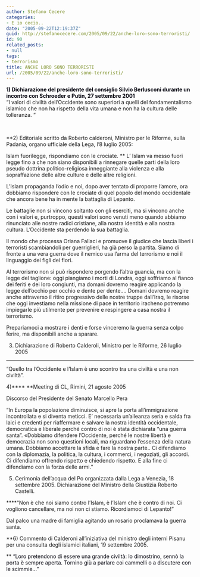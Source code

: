 ```yaml
---
author: Stefano Cecere
categories:
- E io cecio..
date: "2005-09-22T12:19:37Z"
guid: http://stefanocecere.com/2005/09/22/anche-loro-sono-terroristi/
id: 90
related_posts:
- null
tags:
- terrorismo
title: ANCHE LORO SONO TERRORISTI
url: /2005/09/22/anche-loro-sono-terroristi/
---
```


<span style="color: #00000B"><strong>1) Dichiarazione del presidente del consiglio Silvio Berlusconi durante un incontro con Schroeder e Putin, 27 settembre 2001<br /> </strong></span>&#x201c;I valori di civilt&#xe0; dell&#x2019;Occidente sono superiori a quelli del fondamentalismo islamico che non ha rispetto della vita umana e non ha la cultura delle tolleranza. &#x201c;
  
&#xa0;
  
**2) Editoriale scritto da Roberto calderoni, Ministro per le Riforme, sulla Padania, organo ufficiale della Lega, l&#x2019;8 luglio 2005:
  
Islam fuorilegge, rispondiamo con le crociate.&#x2028;**&#x2028;L&#x2019; Islam va messo fuori legge fino a che non siano disponibili a rinnegare quelle parti della loro pseudo dottrina politico-religiosa inneggiante alla violenza e alla sopraffazione delle altre culture e delle altre religioni.
  
L&#x2019;Islam propaganda l&#8217;odio e noi, dopo aver tentato di proporre l&#8217;amore, ora dobbiamo rispondere con le crociate di quel popolo del mondo occidentale che ancora bene ha in mente la battaglia di Lepanto.
  
Le battaglie non si vincono soltanto con gli eserciti, ma si vincono anche con i valori e, purtroppo, questi valori sono venuti meno quando abbiamo rinunciato alle nostre radici cristiane, alla nostra identit&#xe0; e alla nostra cultura. L&#8217;Occidente sta perdendo la sua battaglia.
  
Il mondo che processa Oriana Fallaci e promuove il giudice che lascia liberi i terroristi scambiandoli per guerriglieri, ha gi&#xe0; perso la partita. Siamo di fronte a una vera guerra dove il nemico usa l&#8217;arma del terrorismo e noi il linguaggio dei figli dei fiori.
  
Al terrorismo non si pu&#xf2; rispondere porgendo l&#8217;altra guancia, ma con la legge del taglione: oggi piangiamo i morti di Londra, oggi soffriamo al fianco dei feriti e dei loro congiunti, ma domani dovremo reagire applicando la legge dell&#8217;occhio per occhio e dente per dente.&#x2026; Domani dovremo reagire anche attraverso il ritiro progressivo delle nostre truppe dall&#8217;Iraq, le risorse che oggi investiamo nella missione di pace in territorio iracheno potremmo impiegarle pi&#xf9; utilmente per prevenire e respingere a casa nostra il terrorismo.
  
Prepariamoci a mostrare i denti e forse vinceremo la guerra senza colpo ferire, ma disponibili anche a sparare.

3) Dichiarazione di Roberto Calderoli, Ministro per le Riforme, 26 luglio 2005
  
****
  
&#8220;Quello tra l&#8217;Occidente e l&#x2019;Islam &#xe8; uno scontro tra una civilt&#xe0; e una non civilt&#xe0;&#8221;.

4)**** **Meeting di CL, Rimini, 21 agosto 2005
  
Discorso del Presidente del Senato Marcello Pera</p> 

</strong>&#x201c;In Europa la popolazione diminuisce, si apre la porta all&#8217;immigrazione incontrollata e si diventa meticci. E&#x2019; necessaria un&#x2019;alleanza seria e salda fra laici e credenti per riaffermare e salvare la nostra identit&#xe0; occidentale, democratica e liberale perch&#xe9; contro di noi &#xe8; stata dichiarata &#8220;una guerra santa&#8221;.&#x2028;&#xab;Dobbiamo difendere l&#8217;Occidente, perch&#xe9; le nostre libert&#xe0; e democrazia non sono questioni locali, ma riguardano l&#8217;essenza della natura umana. Dobbiamo accettare la sfida e fare la nostra parte.. Ci difendiamo con la diplomazia, la politica, la cultura, i commerci, i negoziati, gli accordi. Ci difendiamo offrendo rispetto e chiedendo rispetto. E alla fine ci difendiamo con la forza delle armi.&#x201d;&#x2028;
  
5) Cerimonia dell&#x2019;acqua del Po organizzata dalla Lega a Venezia, 18 settembre 2005. Dichiarazione del Ministro della Giustizia Roberto Castelli.

****&#x201c;Non &#xe8; che noi siamo contro l&#x2019;Islam, &#xe8; l&#x2019;Islam che &#xe8; contro di noi. Ci vogliono cancellare, ma noi non ci stiamo. Ricordiamoci di Lepanto!&#x201d;
  
Dal palco una madre di famiglia agitando un rosario proclamava la guerra santa.

**6) Commento di Calderoni all&#x2019;iniziativa del ministro degli interni Pisanu per una consulta degli islamici italiani, 19 settembre 2005.
  
** <span style="color: #00000B">&#x201c;Loro pretendono di essere una grande civilt&#xe0;: lo dimostrino, senn&#xf2; la porta &#xe8; sempre aperta. Tornino gi&#xf9; a parlare coi cammelli o a discutere con le scimmie&#x2026;&#x201d;</span>